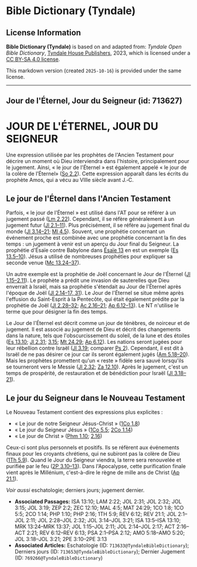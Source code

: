 # Bible Dictionary (Tyndale)

## License Information

**Bible Dictionary (Tyndale)** is based on and adapted from: _Tyndale Open Bible Dictionary_, [Tyndale House Publishers](https://tyndaleopenresources.com/), 2023, which is licensed under a [CC BY-SA 4.0 license](https://creativecommons.org/licenses/by-sa/4.0/legalcode.en).

This markdown version (created `2025-10-16`) is provided under the same license.



--------------------------------

## Jour de l'Éternel, Jour du Seigneur (id: 713627)

JOUR DE L'ÉTERNEL, JOUR DU SEIGNEUR
===================================

Une expression utilisée par les prophètes de l'Ancien Testament pour décrire un moment où Dieu interviendra dans l'histoire, principalement pour le jugement. Ainsi, « le jour de l'Éternel » est également appelé « le jour de la colère de l’Éternel» ([So 2\.2](https://ref.ly/Zeph2:2)). Cette expression apparaît dans les écrits du prophète Amos, qui a vécu au VIIIe siècle avant J.‑C.

Le jour de l'Éternel dans l'Ancien Testament
--------------------------------------------

Parfois, « le jour de l'Éternel » est utilisé dans l'AT pour se référer à un jugement passé ([Lm 2\.22](https://ref.ly/Lam2:22)). Cependant, il se réfère généralement à un jugement futur ([Jl 2\.1–11](https://ref.ly/Joel2:1-Joel2:11)). Plus précisément, il se réfère au jugement final du monde ([Jl 3\.14–21](https://ref.ly/Joel3:14-Joel3:21); [Ml 4\.5](https://ref.ly/Mal4:5)). Souvent, une prophétie concernant un événement proche est combinée avec une prophétie concernant la fin des temps : un jugement à venir est un aperçu du Jour final du Seigneur. La prophétie d'Ésaïe contre Babylone dans [Ésaïe 13](https://ref.ly/Isa13:5-Isa13:10) en est un exemple ([Es 13\.5–10](https://ref.ly/Isa13:5-Isa13:10)). Jésus a utilisé de nombreuses prophéties pour expliquer sa seconde venue ([Mc 13\.24–37](https://ref.ly/Mark13:24-Mark13:37)).

Un autre exemple est la prophétie de Joël concernant le Jour de l'Éternel ([Jl 1\.15–2\.11](https://ref.ly/Joel1:15-Joel2:11)). Le prophète a prédit une invasion de sauterelles que Dieu enverrait à Israël, mais sa prophétie s'étendait au Jour de l'Éternel après l'époque de Joël ([Jl 2\.14–17, 31](https://ref.ly/Joel2:14-Joel2:17,Joel2:31)). Le Jour de l'Éternel se situe même après l'effusion du Saint\-Esprit à la Pentecôte, qui était également prédite par la prophétie de Joël ([Jl 2\.28–32](https://ref.ly/Joel2:28-Joel2:32); [Ac 2\.16–21](https://ref.ly/Acts2:16-Acts2:21); [Ap 6\.12–13](https://ref.ly/Rev6:12-Rev6:13)). Le NT n'utilise le terme que pour désigner la fin des temps.

Le Jour de l'Éternel est décrit comme un jour de ténèbres, de noirceur et de jugement. Il est associé au jugement de Dieu et décrit des changements dans la nature, tels que l'obscurcissement du soleil, de la lune et des étoiles ([Es 13\.10](https://ref.ly/Isa13:10); [Jl 2\.31](https://ref.ly/Joel2:31); [3\.15](https://ref.ly/Joel3:15); [Mt 24\.29](https://ref.ly/Matt24:29); [Ap 6\.12](https://ref.ly/Rev6:12)). Les nations seront jugées pour leur rébellion contre Israël ([Jl 3\.19](https://ref.ly/Joel3:19); comparer [Ps 2](https://ref.ly/Ps2:1-Ps2:12)). Cependant, il est dit à Israël de ne pas désirer ce jour car ils seront également jugés ([Am 5\.18–20](https://ref.ly/Amos5:18-Amos5:20)). Mais les prophètes promettent qu'un « reste » fidèle sera sauvé lorsqu'ils se tourneront vers le Messie ([Jl 2\.32](https://ref.ly/Joel2:32); [Za 12\.10](https://ref.ly/Zech12:10)). Après le jugement, c'est un temps de prospérité, de restauration et de bénédiction pour Israël ([Jl 3\.18–21](https://ref.ly/Joel3:18-Joel3:21)).

Le jour du Seigneur dans le Nouveau Testament
---------------------------------------------

Le Nouveau Testament contient des expressions plus explicites :

* « Le jour de notre Seigneur Jésus\-Christ » ([1Co 1\.8](https://ref.ly/1Cor1:8))
* « Le jour du Seigneur Jésus » ([1Co 5\.5](https://ref.ly/1Cor5:5); [2Co 1\.14](https://ref.ly/2Cor1:14))
* « Le jour de Christ » ([Phm 1\.10](https://ref.ly/Phil1:10); [2\.16](https://ref.ly/Phil2:16))

Ceux\-ci sont plus personnels et positifs. Ils se réfèrent aux événements finaux pour les croyants chrétiens, qui ne subiront pas la colère de Dieu ([1Th 5\.9](https://ref.ly/1Thess5:9)). Quand le Jour du Seigneur viendra, la terre sera renouvelée et purifiée par le feu ([2P 3\.10–13](https://ref.ly/2Pet3:10-2Pet3:13)). Dans l'Apocalypse, cette purification finale vient après le Millénium, c'est\-à\-dire le règne de mille ans de Christ ([Ap 21\.1](https://ref.ly/Rev21:1)).

*Voir aussi* eschatologie; derniers jours; jugement dernier.

* **Associated Passages:** ISA 13:10; LAM 2:22; JOL 2:31; JOL 2:32; JOL 3:15; JOL 3:19; ZEP 2:2; ZEC 12:10; MAL 4:5; MAT 24:29; 1CO 1:8; 1CO 5:5; 2CO 1:14; PHP 1:10; PHP 2:16; 1TH 5:9; REV 6:12; REV 21:1; JOL 2:1–JOL 2:11; JOL 2:28–JOL 2:32; JOL 3:14–JOL 3:21; ISA 13:5–ISA 13:10; MRK 13:24–MRK 13:37; JOL 1:15–JOL 2:11; JOL 2:14–JOL 2:17; ACT 2:16–ACT 2:21; REV 6:12–REV 6:13; PSA 2:1–PSA 2:12; AMO 5:18–AMO 5:20; JOL 3:18–JOL 3:21; 2PE 3:10–2PE 3:13
* **Associated Articles:** Eschatologie (ID: `713633@TyndaleBibleDictionary`); Derniers jours (ID: `713653@TyndaleBibleDictionary`); Dernier Jugement (ID: `769266@TyndaleBibleDictionary`)

